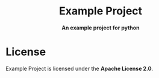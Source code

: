 <div align="center" markdown>

  # Example Project

  **An example project for python**

</div>

# License

Example Project is licensed under the **Apache License 2.0**.